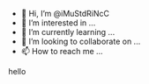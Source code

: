 - 👋 Hi, I’m @iMuStdRiNcC
- 👀 I’m interested in ...
- 🌱 I’m currently learning ...
- 💞️ I’m looking to collaborate on ...
- 📫 How to reach me ...

<!---
iMuStdRiNcC/iMuStdRiNcC is a ✨ special ✨ repository because its `README.md` (this file) appears on your GitHub profile.
You can click the Preview link to take a look at your changes.
--->hello
